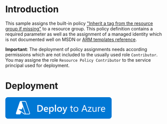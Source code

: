 ﻿# Introduction
This sample assigns the built-in policy ["Inherit a tag from the resource group if missing"](https://github.com/Azure/azure-policy/blob/master/built-in-policies/policyDefinitions/Tags/InheritTag_Add_Modify.json) to a resource group. This policy definition contains a required parameter as well as the assignment of a managed identity which is not documented well on MSDN or [ARM templates reference](https://docs.microsoft.com/en-us/azure/templates/microsoft.authorization/policyassignments).

**Important**: The deployment of policy assignments needs according permissions which are not included to the usually used role `Contributor`. You may assigne the role `Resource Policy Contributor` to the service principal used for deployment.

# Deployment
[![Deploy to Azure](https://github.com/garaio/AzureRecipes/raw/master/Resources/deploybutton.svg?sanitize=true)](https://portal.azure.com/#create/Microsoft.Template/uri/https%3A%2F%2Fraw.githubusercontent.com%2Fgaraio%2FAzureRecipes%2Fmaster%2FSnippets%2FARM%2Fpolicy-assignment-to-resource-group-with-param-and-identity%2Fazuredeploy.bicep)